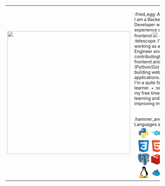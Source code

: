 <table>
    <tr>
        <td>
            <img src="https://media3.giphy.com/media/WS6CDvvyNDrhZRFBtT/giphy.gif" width="400" height="400">
        </td>
         <td valign="top">
          <div align="left">
              <br>
              :fried_egg: About Me :
              I am a Backend Developer with experience of frontend  <img src="https://media.giphy.com/media/WUlplcMpOCEmTGBtBW/giphy.gif" width="30"/>
              + :telescope: I’m working as a Software Engineer and contributingto frontend and backend (Python/Go) for building web applications.
              + :watch: I'm a quite fast learner.
              + :seedling: In my free time, I keep learning and improving myself.
            </div>
             <br>
             <br>
            :hammer_and_wrench: Languages and Tools :
            <div align="center">
              <img src="https://github.com/devicons/devicon/blob/master/icons/python/python-original.svg" title="Python" alt="Git" width="40" height="40"/>
              <img src="https://github.com/devicons/devicon/blob/master/icons/go/go-original-wordmark.svg" title="Go" alt="Go" width="40" height="40"/>
              <img src="https://github.com/devicons/devicon/blob/master/icons/javascript/javascript-original.svg" title="JavaScript" alt="JavaScript" width="40" height="40"/>
              <img src="https://github.com/devicons/devicon/blob/master/icons/css3/css3-original.svg" title="CSS3" alt="CSS3" width="40" height="40"/>
              <img src="https://github.com/devicons/devicon/blob/master/icons/html5/html5-original.svg" title="HTML5" alt="HTML5" width="40" height="40"/>
              <img src="https://github.com/devicons/devicon/blob/master/icons/react/react-original.svg" title="React" alt="React" width="40" height="40"/>
              <img src="https://github.com/devicons/devicon/blob/master/icons/postgresql/postgresql-original.svg" title="PostgreSQL" alt="PostgreSQL" width="40" height="40"/>
              <img src="https://github.com/devicons/devicon/blob/master/icons/redis/redis-original.svg" title="Redis" alt="Redis" width="40" height="40"/>
              <img src="https://github.com/devicons/devicon/blob/master/icons/git/git-original.svg" title="Git" alt="Git" width="40" height="40"/>
              <img src="https://github.com/devicons/devicon/blob/master/icons/linux/linux-original.svg" title="Linux" alt="Linux" width="40" height="40"/>
              <img src="https://github.com/devicons/devicon/blob/master/icons/docker/docker-original.svg" title="Docker" alt="Docker" width="40" height="40"/>
              <img src="https://github.com/devicons/devicon/blob/master/icons/nginx/nginx-original.svg" title="Nginx" alt="Nginx" width="40" height="40"/>
            </div>
         </td>
    </tr>
</table>
<div id="viewprof" align="center">
  <img src="https://komarev.com/ghpvc/?username=DillerDurak&style=flat-square&color=blue" alt="">
</div>
 

  
